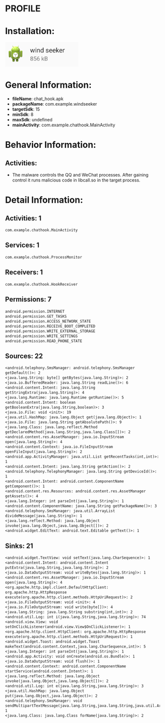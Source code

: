 # PROFILE
# Installation:
![ICON](icon.png)
# General Information:
- **fileName**: chat_hook.apk
- **packageName**: com.example.windseeker
- **targetSdk**: 15
- **minSdk**: 8
- **maxSdk**: undefined
- **mainActivity**: com.example.chathook.MainActivity
# Behavior Information:
## Activities:
- The malware controls the QQ and WeChat processes. After gaining control it runs malicious code in libcall.so in the target process. 
# Detail Information:
## Activities: 1
	com.example.chathook.MainActivity
## Services: 1
	com.example.chathook.ProcessMonitor
## Receivers: 1
	com.example.chathook.HookReceiver
## Permissions: 7
	android.permission.INTERNET
	android.permission.GET_TASKS
	android.permission.ACCESS_NETWORK_STATE
	android.permission.RECEIVE_BOOT_COMPLETED
	android.permission.WRITE_EXTERNAL_STORAGE
	android.permission.WRITE_SETTINGS
	android.permission.READ_PHONE_STATE
## Sources: 22
	<android.telephony.SmsManager: android.telephony.SmsManager getDefault()>: 2
	<java.lang.String: byte[] getBytes(java.lang.String)>: 2
	<java.io.BufferedReader: java.lang.String readLine()>: 6
	<android.content.Intent: java.lang.String getStringExtra(java.lang.String)>: 4
	<java.lang.Runtime: java.lang.Runtime getRuntime()>: 5
	<android.content.Intent: boolean getBooleanExtra(java.lang.String,boolean)>: 3
	<java.io.File: void <init>: 19
	<java.util.HashMap: java.lang.Object get(java.lang.Object)>: 1
	<java.io.File: java.lang.String getAbsolutePath()>: 9
	<java.lang.Class: java.lang.reflect.Method getDeclaredMethod(java.lang.String,java.lang.Class[])>: 2
	<android.content.res.AssetManager: java.io.InputStream open(java.lang.String)>: 4
	<android.content.Context: java.io.FileInputStream openFileInput(java.lang.String)>: 2
	<android.app.ActivityManager: java.util.List getRecentTasks(int,int)>: 1
	<android.content.Intent: java.lang.String getAction()>: 2
	<android.telephony.TelephonyManager: java.lang.String getDeviceId()>: 1
	<android.content.Intent: android.content.ComponentName getComponent()>: 1
	<android.content.res.Resources: android.content.res.AssetManager getAssets()>: 4
	<java.lang.Integer: int parseInt(java.lang.String)>: 1
	<android.content.ComponentName: java.lang.String getPackageName()>: 3
	<android.telephony.SmsManager: java.util.ArrayList divideMessage(java.lang.String)>: 1
	<java.lang.reflect.Method: java.lang.Object invoke(java.lang.Object,java.lang.Object[])>: 2
	<android.widget.EditText: android.text.Editable getText()>: 1
## Sinks: 21
	<android.widget.TextView: void setText(java.lang.CharSequence)>: 1
	<android.content.Intent: android.content.Intent putExtra(java.lang.String,java.lang.String)>: 2
	<java.io.DataOutputStream: void writeBytes(java.lang.String)>: 1
	<android.content.res.AssetManager: java.io.InputStream open(java.lang.String)>: 4
	<org.apache.http.impl.client.DefaultHttpClient: org.apache.http.HttpResponse execute(org.apache.http.client.methods.HttpUriRequest)>: 2
	<java.io.FileOutputStream: void <init>: 4
	<java.io.FileOutputStream: void write(byte[])>: 4
	<java.lang.String: java.lang.String substring(int,int)>: 2
	<android.util.Log: int i(java.lang.String,java.lang.String)>: 74
	<android.view.View: void setOnClickListener(android.view.View$OnClickListener)>: 1
	<org.apache.http.client.HttpClient: org.apache.http.HttpResponse execute(org.apache.http.client.methods.HttpUriRequest)>: 1
	<android.widget.Toast: android.widget.Toast makeText(android.content.Context,java.lang.CharSequence,int)>: 5
	<java.lang.Integer: int parseInt(java.lang.String)>: 1
	<android.app.Activity: void onCreate(android.os.Bundle)>: 1
	<java.io.DataOutputStream: void flush()>: 1
	<android.content.Context: android.content.ComponentName startService(android.content.Intent)>: 1
	<java.lang.reflect.Method: java.lang.Object invoke(java.lang.Object,java.lang.Object[])>: 2
	<android.util.Log: int e(java.lang.String,java.lang.String)>: 3
	<java.util.HashMap: java.lang.Object put(java.lang.Object,java.lang.Object)>: 2
	<android.telephony.SmsManager: void sendMultipartTextMessage(java.lang.String,java.lang.String,java.util.ArrayList,java.util.ArrayList,java.util.ArrayList)>: 1
	<java.lang.Class: java.lang.Class forName(java.lang.String)>: 2

